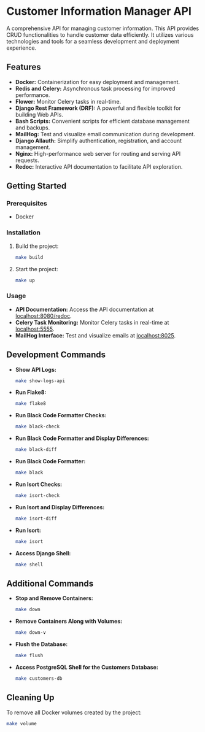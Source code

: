 # Customer Information Manager API

A comprehensive API for managing customer information. This API provides CRUD functionalities to handle customer data efficiently. It utilizes various technologies and tools for a seamless development and deployment experience.

## Features

- **Docker:** Containerization for easy deployment and management.
- **Redis and Celery:** Asynchronous task processing for improved performance.
- **Flower:** Monitor Celery tasks in real-time.
- **Django Rest Framework (DRF):** A powerful and flexible toolkit for building Web APIs.
- **Bash Scripts:** Convenient scripts for efficient database management and backups.
- **MailHog:** Test and visualize email communication during development.
- **Django Allauth:** Simplify authentication, registration, and account management.
- **Nginx:** High-performance web server for routing and serving API requests.
- **Redoc:** Interactive API documentation to facilitate API exploration.

## Getting Started

### Prerequisites

- Docker

### Installation

1. Build the project:

    ```bash
    make build
    ```

2. Start the project:

    ```bash
    make up
    ```

### Usage

- **API Documentation:** Access the API documentation at [localhost:8080/redoc](localhost:8080/redoc).
- **Celery Task Monitoring:** Monitor Celery tasks in real-time at [localhost:5555](localhost:5555).
- **MailHog Interface:** Test and visualize emails at [localhost:8025](localhost:8025).

## Development Commands

- **Show API Logs:**

    ```bash
    make show-logs-api
    ```

- **Run Flake8:**

    ```bash
    make flake8
    ```

- **Run Black Code Formatter Checks:**

    ```bash
    make black-check
    ```

- **Run Black Code Formatter and Display Differences:**

    ```bash
    make black-diff
    ```

- **Run Black Code Formatter:**

    ```bash
    make black
    ```

- **Run Isort Checks:**

    ```bash
    make isort-check
    ```

- **Run Isort and Display Differences:**

    ```bash
    make isort-diff
    ```

- **Run Isort:**

    ```bash
    make isort
    ```

- **Access Django Shell:**

    ```bash
    make shell
    ```

## Additional Commands

- **Stop and Remove Containers:**

    ```bash
    make down
    ```

- **Remove Containers Along with Volumes:**

    ```bash
    make down-v
    ```

- **Flush the Database:**

    ```bash
    make flush
    ```

- **Access PostgreSQL Shell for the Customers Database:**

    ```bash
    make customers-db
    ```

## Cleaning Up

To remove all Docker volumes created by the project:

```bash
make volume
